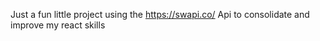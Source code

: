 Just a fun little project using the https://swapi.co/ Api to consolidate 
and improve my react skills